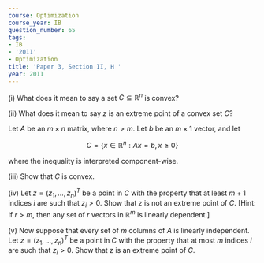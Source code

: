 ```yaml
---
course: Optimization
course_year: IB
question_number: 65
tags:
- IB
- '2011'
- Optimization
title: 'Paper 3, Section II, H '
year: 2011
---
```




(i) What does it mean to say a set $C \subseteq \mathbb{R}^{n}$ is convex?

(ii) What does it mean to say $z$ is an extreme point of a convex set $C ?$

Let $A$ be an $m \times n$ matrix, where $n>m$. Let $b$ be an $m \times 1$ vector, and let

$$C=\left\{x \in \mathbb{R}^{n}: A x=b, x \geqslant 0\right\}$$

where the inequality is interpreted component-wise.

(iii) Show that $C$ is convex.

(iv) Let $z=\left(z_{1}, \ldots, z_{n}\right)^{T}$ be a point in $C$ with the property that at least $m+1$ indices $i$ are such that $z_{i}>0$. Show that $z$ is not an extreme point of $C$. [Hint: If $r>m$, then any set of $r$ vectors in $\mathbb{R}^{m}$ is linearly dependent.]

(v) Now suppose that every set of $m$ columns of $A$ is linearly independent. Let $z=\left(z_{1}, \ldots, z_{n}\right)^{T}$ be a point in $C$ with the property that at most $m$ indices $i$ are such that $z_{i}>0$. Show that $z$ is an extreme point of $C$.